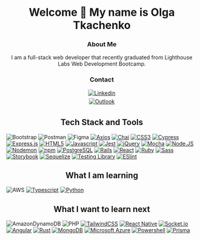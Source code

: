 <h1 align="center">Welcome 👋 My name is Olga Tkachenko</h1>

<h3 align="center">About Me</h3>
<p align="center">
I am a full-stack web developer that recently graduated from Lighthouse Labs Web Development Bootcamp. </p>

<h3 align="center">Contact</h3>
<p align="center">
<a href="https://www.linkedin.com/in/olga-tkachenko-078016269/" target="_blank">
<img alt="Linkedin" src="https://img.shields.io/badge/-LinkedIn-0A66C2?logo=linkedin&logoColor=white&style=for-the-badge" style="margin-bottom: 5px;">
</a>
<br>

<a href="mailto:olga.tkachenko.webdev@gmail.com?subject=Found%20you%20on%20Github!&body=Hi%20Olga%2C" target="_blank">
<img alt="Outlook" src="https://img.shields.io/badge/Microsoft_Outlook-0078D4?style=for-the-badge&logo=microsoft-outlook&logoColor=white" style="margin-bottom: 5px;">
</a>
<br>



<h2 align="center">Tech Stack and Tools</h2>

<p align="center">

![Bootstrap](https://img.shields.io/badge/bootstrap-%23563D7C.svg?style=for-the-badge&logo=bootstrap&logoColor=white)
![Postman](https://img.shields.io/badge/Postman-FF6C37?style=for-the-badge&logo=postman&logoColor=white)
![Figma](https://img.shields.io/badge/figma-%23F24E1E.svg?style=for-the-badge&logo=figma&logoColor=white)
<a href="#/"><img alt="Axios" src="https://img.shields.io/badge/-Axios-5A29E4?logo=axios&logoColor=white&style=for-the-badge"></a>
<a href="#/"><img alt="Chai" src="https://img.shields.io/badge/-Chai-A30701?logo=chai&logoColor=white&style=for-the-badge"></a>
<a href="#/"><img alt="CSS3" src="https://img.shields.io/badge/-CSS3-1572B6?logo=css3&logoColor=white&style=for-the-badge"></a>
<a href="#/"><img alt="Cypress" src="https://img.shields.io/badge/-Cypress-17202C?logo=cypress&logoColor=white&style=for-the-badge"></a>
<a href="#/"><img alt="Express.js" src="https://img.shields.io/badge/-Express.js-000000?logo=express&logoColor=white&style=for-the-badge"></a>
<a href="#/"><img alt="HTML5" src="https://img.shields.io/badge/-HTML5-E34F26?logo=html5&logoColor=white&style=for-the-badge"></a>
<a href="#/"><img alt="Javascript" src="https://img.shields.io/badge/-Javascript-F7DF1E?logo=javascript&logoColor=white&style=for-the-badge"></a>
<a href="#/"><img alt="Jest" src="https://img.shields.io/badge/-Jest-C21325?logo=jest&logoColor=white&style=for-the-badge"></a>
<a href="#/"><img alt="jQuery" src="https://img.shields.io/badge/-jQuery-0769AD?logo=jquery&logoColor=white&style=for-the-badge"></a>
<a href="#/"><img alt="Mocha" src="https://img.shields.io/badge/-Mocha-8D6748?logo=mocha&logoColor=white&style=for-the-badge"></a>
<a href="#/"><img alt="Node.JS" src="https://img.shields.io/badge/-Node.JS-339933?logo=node.js&logoColor=white&style=for-the-badge"></a>
<a href="#/"><img alt="Nodemon" src="https://img.shields.io/badge/-Nodemon-76D04B?logo=nodemon&logoColor=white&style=for-the-badge"></a>
<a href="#/"><img alt="npm" src="https://img.shields.io/badge/-npm-CB3837?logo=npm&logoColor=white&style=for-the-badge"></a>
<a href="#/"><img alt="PostgreSQL" src="https://img.shields.io/badge/-PostgreSQL-4169E1?logo=postgresql&logoColor=white&style=for-the-badge"></a>
<a href="#/"><img alt="Rails" src="https://img.shields.io/badge/-Rails-CC0000?logo=ruby-on-rails&logoColor=white&style=for-the-badge"></a>
<a href="#/"><img alt="React" src="https://img.shields.io/badge/-React-61DAFB?logo=react&logoColor=white&style=for-the-badge"></a>
<a href="#/"><img alt="Ruby" src="https://img.shields.io/badge/-Ruby-CC342D?logo=ruby&logoColor=white&style=for-the-badge"></a>
<a href="#/"><img alt="Sass" src="https://img.shields.io/badge/-SCSS-CC6699?logo=sass&logoColor=white&style=for-the-badge"></a>
<a href="#/"><img alt="Storybook" src="https://img.shields.io/badge/-Storybook-FF4785?logo=storybook&logoColor=white&style=for-the-badge"></a>
<a href="#/"><img alt="Sequelize" src="https://img.shields.io/badge/sequelize-323330?style=for-the-badge&logo=sequelize&logoColor=blue"></a>
<a href="#/"><img alt="Testing Library" src="https://img.shields.io/badge/testing%20library-323330?style=for-the-badge&logo=testing-library&logoColor=red"></a>
<a href="#/"><img alt="ESlint" src="https://img.shields.io/badge/eslint-3A33D1?style=for-the-badge&logo=eslint&logoColor=white"></a>
</p>


<h2 align="center">What I am learning</h2>
<p align="center">

![AWS](https://img.shields.io/badge/AWS-%23FF9900.svg?style=for-the-badge&logo=amazon-aws&logoColor=white)
<a href="#/"><img alt="Typescript" src="https://img.shields.io/badge/-Typescript-3178C6?logo=typescript&logoColor=white&style=for-the-badge"></a>
<a href="#/"><img alt="Python" src="https://img.shields.io/badge/-Python-3776AB?logo=python&logoColor=white&style=for-the-badge"></a>
</p>



<h2 align="center">What I want to learn next</h2>
<p align="center">

![AmazonDynamoDB](https://img.shields.io/badge/Amazon%20DynamoDB-4053D6?style=for-the-badge&logo=Amazon%20DynamoDB&logoColor=white)
![PHP](https://img.shields.io/badge/php-%23777BB4.svg?style=for-the-badge&logo=php&logoColor=white)
<a href="#/"><img alt="TailwindCSS" src="https://img.shields.io/badge/-Tailwind%20CSS-06B6D4?logo=tailwindcss&logoColor=white&style=for-the-badge"></a>
<a href="#/"><img alt="React Native" src="https://img.shields.io/badge/-React%20Native-61DAFB?logo=react&logoColor=white&style=for-the-badge"></a>
<a href="#/"><img alt="Socket.io" src="https://img.shields.io/badge/-Socket.io-010101?logo=socket.io&logoColor=white&style=for-the-badge"></a>
<a href="#/"><img alt="Angular" src="https://img.shields.io/badge/-Angular-DD0031?logo=angular&logoColor=white&style=for-the-badge"></a>
<a href="#/"><img alt="Rust" src="https://img.shields.io/badge/Rust-000000?style=for-the-badge&logo=rust&logoColor=white"></a>
<a href="#/"><img alt="MongoDB" src="https://img.shields.io/badge/MongoDB-4EA94B?style=for-the-badge&logo=mongodb&logoColor=white"></a>
<a href="#/"><img alt="Microsoft Azure" src="https://img.shields.io/badge/Microsoft_Azure-0089D6?style=for-the-badge&logo=microsoft-azure&logoColor=white"></a>
<a href="#/"><img alt="Powershell" src="https://img.shields.io/badge/Powershell-2CA5E0?style=for-the-badge&logo=powershell&logoColor=white"></a>
<a href="#/"><img alt="Prisma" src="https://img.shields.io/badge/Prisma-3982CE?style=for-the-badge&logo=Prisma&logoColor=white"></a>

</p>
